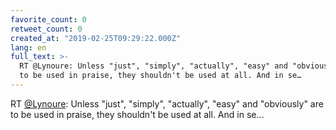 ```yaml
---
favorite_count: 0
retweet_count: 0
created_at: "2019-02-25T09:29:22.000Z"
lang: en
full_text: >-
  RT @Lynoure: Unless "just", "simply", "actually", "easy" and "obviously" are
  to be used in praise, they shouldn't be used at all. And in se…
---
```


RT [@Lynoure](https://twitter.com/Lynoure): Unless "just", "simply", "actually",
"easy" and "obviously" are to be used in praise, they shouldn't be used at all.
And in se…
